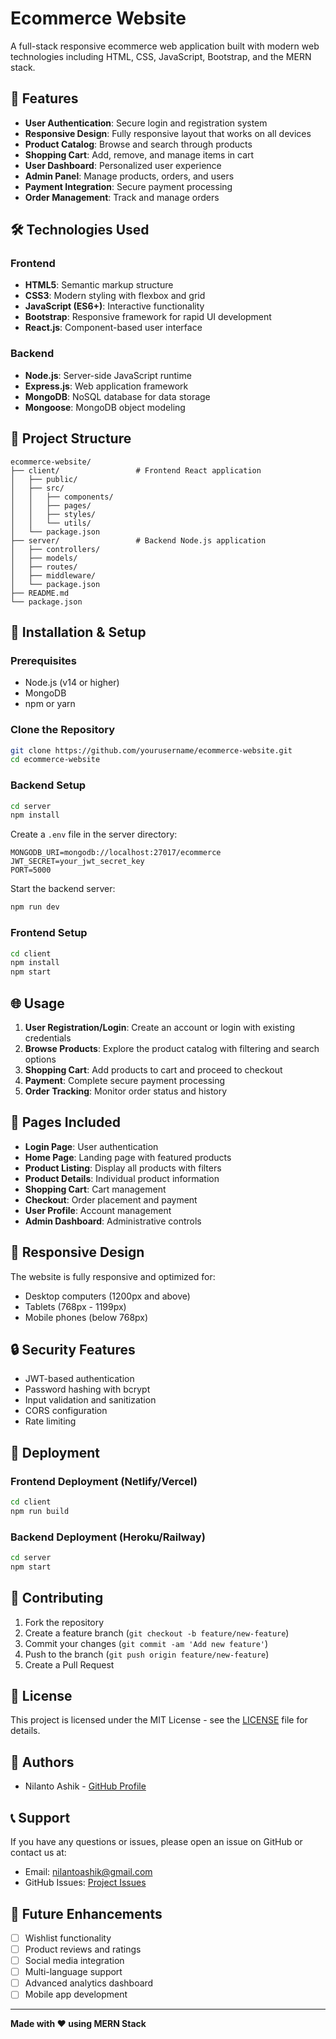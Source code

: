 # Ecommerce Website

A full-stack responsive ecommerce web application built with modern web technologies including HTML, CSS, JavaScript, Bootstrap, and the MERN stack.

## 🚀 Features

- **User Authentication**: Secure login and registration system
- **Responsive Design**: Fully responsive layout that works on all devices
- **Product Catalog**: Browse and search through products
- **Shopping Cart**: Add, remove, and manage items in cart
- **User Dashboard**: Personalized user experience
- **Admin Panel**: Manage products, orders, and users
- **Payment Integration**: Secure payment processing
- **Order Management**: Track and manage orders

## 🛠️ Technologies Used

### Frontend
- **HTML5**: Semantic markup structure
- **CSS3**: Modern styling with flexbox and grid
- **JavaScript (ES6+)**: Interactive functionality
- **Bootstrap**: Responsive framework for rapid UI development
- **React.js**: Component-based user interface

### Backend
- **Node.js**: Server-side JavaScript runtime
- **Express.js**: Web application framework
- **MongoDB**: NoSQL database for data storage
- **Mongoose**: MongoDB object modeling

## 📁 Project Structure

```
ecommerce-website/
├── client/                 # Frontend React application
│   ├── public/
│   ├── src/
│   │   ├── components/
│   │   ├── pages/
│   │   ├── styles/
│   │   └── utils/
│   └── package.json
├── server/                 # Backend Node.js application
│   ├── controllers/
│   ├── models/
│   ├── routes/
│   ├── middleware/
│   └── package.json
├── README.md
└── package.json
```

## 🔧 Installation & Setup

### Prerequisites
- Node.js (v14 or higher)
- MongoDB
- npm or yarn

### Clone the Repository
```bash
git clone https://github.com/yourusername/ecommerce-website.git
cd ecommerce-website
```

### Backend Setup
```bash
cd server
npm install
```

Create a `.env` file in the server directory:
```env
MONGODB_URI=mongodb://localhost:27017/ecommerce
JWT_SECRET=your_jwt_secret_key
PORT=5000
```

Start the backend server:
```bash
npm run dev
```

### Frontend Setup
```bash
cd client
npm install
npm start
```

## 🌐 Usage

1. **User Registration/Login**: Create an account or login with existing credentials
2. **Browse Products**: Explore the product catalog with filtering and search options
3. **Shopping Cart**: Add products to cart and proceed to checkout
4. **Payment**: Complete secure payment processing
5. **Order Tracking**: Monitor order status and history

## 📱 Pages Included

- **Login Page**: User authentication
- **Home Page**: Landing page with featured products
- **Product Listing**: Display all products with filters
- **Product Details**: Individual product information
- **Shopping Cart**: Cart management
- **Checkout**: Order placement and payment
- **User Profile**: Account management
- **Admin Dashboard**: Administrative controls

## 🎨 Responsive Design

The website is fully responsive and optimized for:
- Desktop computers (1200px and above)
- Tablets (768px - 1199px)
- Mobile phones (below 768px)

## 🔒 Security Features

- JWT-based authentication
- Password hashing with bcrypt
- Input validation and sanitization
- CORS configuration
- Rate limiting

## 🚀 Deployment

### Frontend Deployment (Netlify/Vercel)
```bash
cd client
npm run build
```

### Backend Deployment (Heroku/Railway)
```bash
cd server
npm start
```

## 🤝 Contributing

1. Fork the repository
2. Create a feature branch (`git checkout -b feature/new-feature`)
3. Commit your changes (`git commit -am 'Add new feature'`)
4. Push to the branch (`git push origin feature/new-feature`)
5. Create a Pull Request

## 📝 License

This project is licensed under the MIT License - see the [LICENSE](LICENSE) file for details.

## 👥 Authors

- Nilanto Ashik - [GitHub Profile](https://github.com/nilanto-ashik)

## 📞 Support

If you have any questions or issues, please open an issue on GitHub or contact us at:
- Email: nilantoashik@gmail.com
- GitHub Issues: [Project Issues](https://github.com/yourusername/ecommerce-website/issues)

## 🎯 Future Enhancements

- [ ] Wishlist functionality
- [ ] Product reviews and ratings
- [ ] Social media integration
- [ ] Multi-language support
- [ ] Advanced analytics dashboard
- [ ] Mobile app development

---

**Made with ❤️ using MERN Stack**
